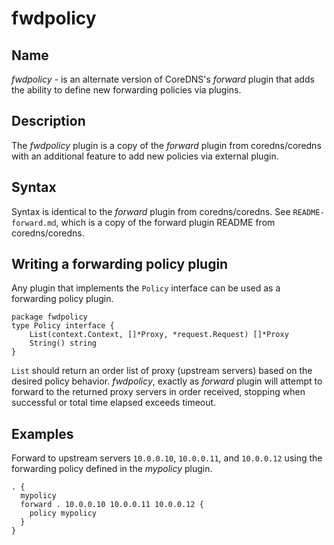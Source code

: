 # fwdpolicy

## Name

*fwdpolicy* - is an alternate version of CoreDNS's *forward* plugin that adds the ability to define new
forwarding policies via plugins.

## Description

The *fwdpolicy* plugin is a copy of the *forward* plugin from coredns/coredns with an additional
feature to add new policies via external plugin.

## Syntax

Syntax is identical to the *forward* plugin from coredns/coredns. See `README-forward.md`, which
is a copy of the forward plugin README from coredns/coredns.

## Writing a forwarding policy plugin

Any plugin that implements the `Policy` interface can be used as a forwarding policy plugin.

```golang
package fwdpolicy
type Policy interface {
	List(context.Context, []*Proxy, *request.Request) []*Proxy
	String() string
}
```

`List` should return an order list of proxy (upstream servers) based on the desired policy behavior.
_fwdpolicy_, exactly as _forward_ plugin will attempt to forward to the returned proxy servers in order received,
stopping when successful or total time elapsed exceeds timeout.

## Examples

Forward to upstream servers `10.0.0.10`, `10.0.0.11`, and `10.0.0.12` using the forwarding policy defined in 
the _mypolicy_ plugin.

```
. {
  mypolicy
  forward . 10.0.0.10 10.0.0.11 10.0.0.12 {
    policy mypolicy
  }
}

```